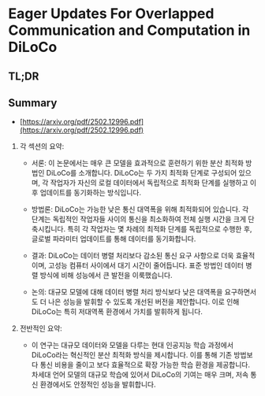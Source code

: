 # Eager Updates For Overlapped Communication and Computation in DiLoCo
## TL;DR
## Summary
- [https://arxiv.org/pdf/2502.12996.pdf](https://arxiv.org/pdf/2502.12996.pdf)

1. 각 섹션의 요약:
   - 서론: 이 논문에서는 매우 큰 모델을 효과적으로 훈련하기 위한 분산 최적화 방법인 DiLoCo를 소개합니다. DiLoCo는 두 가지 최적화 단계로 구성되어 있으며, 각 작업자가 자신의 로컬 데이터에서 독립적으로 최적화 단계를 실행하고 이후 업데이트를 동기화하는 방식입니다.
   
   - 방법론: DiLoCo는 가능한 낮은 통신 대역폭을 위해 최적화되어 있습니다. 각 단계는 독립적인 작업자들 사이의 통신을 최소화하여 전체 실행 시간을 크게 단축시킵니다. 특히 각 작업자는 몇 차례의 최적화 단계를 독립적으로 수행한 후, 글로벌 파라미터 업데이트를 통해 데이터를 동기화합니다.
   
   - 결과: DiLoCo는 데이터 병렬 처리보다 감소된 통신 요구 사항으로 더욱 효율적이며, 고성능 컴퓨터 사이에서 대기 시간이 줄어듭니다. 표준 방법인 데이터 병렬 방식에 비해 성능에서 큰 발전을 이룩했습니다.
   
   - 논의: 대규모 모델에 대해 데이터 병렬 처리 방식보다 낮은 대역폭을 요구하면서도 더 나은 성능을 발휘할 수 있도록 개선된 버전을 제안합니다. 이로 인해 DiLoCo는 특히 저대역폭 환경에서 가치를 발휘하게 됩니다.
   
2. 전반적인 요약:
   - 이 연구는 대규모 데이터와 모델을 다루는 현대 인공지능 학습 과정에서 DiLoCo라는 혁신적인 분산 최적화 방식을 제시합니다. 이를 통해 기존 방법보다 통신 비용을 줄이고 보다 효율적으로 확장 가능한 학습 환경을 제공합니다. 차세대 언어 모델의 대규모 학습에 있어서 DiLoCo의 기여는 매우 크며, 저속 통신 환경에서도 안정적인 성능을 발휘합니다.